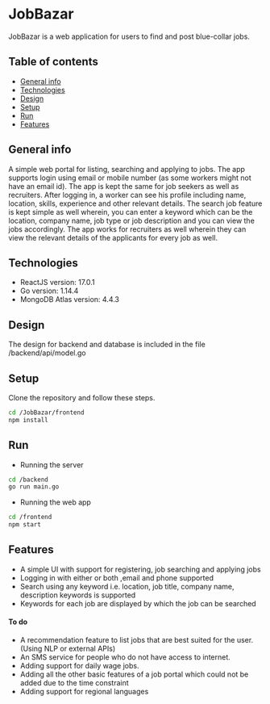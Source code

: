 # JobBazar

JobBazar is a web application for users to find and post blue-collar jobs.

## Table of contents
* [General info](#general-info)
* [Technologies](#technologies)
* [Design](#design)
* [Setup](#setup)
* [Run](#run)
* [Features](#features)

## General info
A simple web portal for listing, searching and applying to jobs. The app supports login using email or mobile number (as some workers might not have an email id). The app is kept the same for job seekers as well as recruiters. After logging in, a worker can see his profile including name, location, skills, experience and other relevant details. The search job feature is kept simple as well wherein, you can enter a keyword which can be the location, company name, job type or job description and you can view the jobs accordingly. The app works for recruiters as well wherein they can view the relevant details of the applicants for every job as well.

## Technologies
* ReactJS version: 17.0.1
* Go version: 1.14.4
* MongoDB Atlas version: 4.4.3

## Design
The design for backend and database is included in the file /backend/api/model.go

## Setup
Clone the repository and follow these steps.
```bash
cd /JobBazar/frontend
npm install
```

## Run
* Running the server
```bash
cd /backend
go run main.go
```
* Running the web app
```bash
cd /frontend
npm start
```

## Features
* A simple UI with support for registering, job searching and applying jobs
* Logging in with either or both ,email and phone supported
* Search using any keyword i.e. location, job title, company name, description keywords is supported
* Keywords for each job are displayed by which the job can be searched
 #### To do
* A recommendation feature to list jobs that are best suited for the user. (Using NLP or external APIs)
* An SMS service for people who do not have access to internet.
* Adding support for daily wage jobs.
* Adding all the other basic features of a job portal which could not be added due to the time constraint
* Adding support for regional languages

